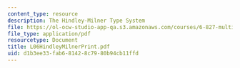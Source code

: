 ```yaml
---
content_type: resource
description: The Hindley-Milner Type System
file: https://ol-ocw-studio-app-qa.s3.amazonaws.com/courses/6-827-multithreaded-parallelism-languages-and-compilers-fall-2002/d1b3ee33fab681428c7980b94cb11ffd_L06HindleyMilnerPrint.pdf
file_type: application/pdf
resourcetype: Document
title: L06HindleyMilnerPrint.pdf
uid: d1b3ee33-fab6-8142-8c79-80b94cb11ffd
---
```

